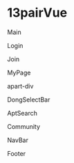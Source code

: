 # 13pairVue

Main

Login

Join

MyPage

apart-div

DongSelectBar

AptSearch

Community

NavBar

Footer